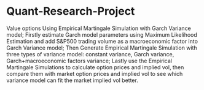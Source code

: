 # Quant-Research-Project
Value options Using Empirical Martingale Simulation with Garch Variance model;
Firstly estimate Garch model parameters using Maximum Likelihood Estimation and add S&P500 trading volume as a macroeconomic factor into Garch Variance model;
Then Generate Empirical Martingale Simulation with three types of variance model: constant variance, Garch variance, Garch+macroeconomic factors variance;
Lastly use the Empirical Martingale Simulations to calculate option prices and implied vol, then compare them with market option prices and implied vol to see which variance model can fit the market implied vol better.
